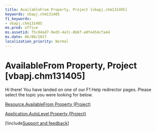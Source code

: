 ```yaml
---
title: AvailableFrom Property, Project [vbapj.chm131405]
keywords: vbapj.chm131405
f1_keywords:
- vbapj.chm131405
ms.prod: office
ms.assetid: f5c84ad7-9ed3-4a7c-8b6f-a0fe454cfa44
ms.date: 06/08/2017
localization_priority: Normal
---
```



# AvailableFrom Property, Project [vbapj.chm131405]

Hi there! You have landed on one of our F1 Help redirector pages. Please select the topic you were looking for below.

[Resource.AvailableFrom Property (Project)](https://msdn.microsoft.com/library/a79d0ce3-1c58-25cc-f06a-6c55961b9e0c%28Office.15%29.aspx)

[Application.AutoLevel Property (Project)](https://msdn.microsoft.com/library/dc4fbd05-0493-7699-eb39-ea2af8fddde1%28Office.15%29.aspx)

[!include[Support and feedback](~/includes/feedback-boilerplate.md)]